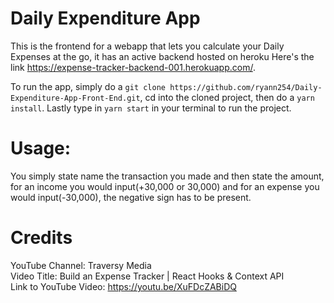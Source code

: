 # Daily Expenditure App
This is the frontend for a webapp that lets you calculate your Daily Expenses at the go, it has an active backend hosted on heroku
Here's the link https://expense-tracker-backend-001.herokuapp.com/.

To run the app, simply do a `git clone https://github.com/ryann254/Daily-Expenditure-App-Front-End.git`, cd into the cloned project, then do a `yarn install`. Lastly type in `yarn start` in your terminal to run the project.

# Usage:

You simply state name the transaction you made and then state the amount, for an income you would input(+30,000 or 30,000) and for an expense you would input(-30,000), the negative sign has to be present. 

# Credits
YouTube Channel: Traversy Media  
Video Title: Build an Expense Tracker | React Hooks & Context API  
Link to YouTube Video: https://youtu.be/XuFDcZABiDQ  

